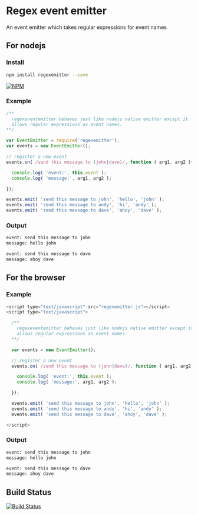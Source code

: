 
# Regex event emitter

An event emitter which takes regular expressions for event names

## For nodejs

### Install

```bash
npm install regexemitter --save
```

[![NPM](https://nodei.co/npm/regexemitter.png?downloads=true&stars=true)](https://nodei.co/npm/regexemitter/)

### Example

```javascript
/**
  regexeventemitter behaves just like nodejs native emitter except it
  allows regular expressions as event names.
**/

var EventEmitter = require('regexemitter');
var events = new EventEmitter();

// register a new event
events.on( /send this message to (john|dave)/, function ( arg1, arg2 ){

  console.log( 'event:', this.event );
  console.log( 'message:', arg1, arg2 );

});

events.emit( 'send this message to john', 'hello', 'john' );
events.emit( 'send this message to andy', 'hi', 'andy' );
events.emit( 'send this message to dave', 'ahoy', 'dave' );
```

### Output

```bash
event: send this message to john
message: hello john

event: send this message to dave
message: ahoy dave
```

## For the browser

### Example

```javascript
<script type="text/javascript" src="regexemitter.js"></script>
<script type="text/javascript">

  /**
    regexeventemitter behaves just like nodejs native emitter except it
    allows regular expressions as event names.
  **/

  var events = new EventEmitter();

  // register a new event
  events.on( /send this message to (john|dave)/, function ( arg1, arg2 ){

    console.log( 'event:', this.event );
    console.log( 'message:', arg1, arg2 );

  });

  events.emit( 'send this message to john', 'hello', 'john' );
  events.emit( 'send this message to andy', 'hi', 'andy' );
  events.emit( 'send this message to dave', 'ahoy', 'dave' );

</script>
```

### Output

```bash
event: send this message to john
message: hello john

event: send this message to dave
message: ahoy dave
```

## Build Status

[![Build Status](https://travis-ci.org/missinglink/regexemitter.png?branch=master)](https://travis-ci.org/missinglink/regexemitter)